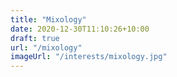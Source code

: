 ```yaml
---
title: "Mixology"
date: 2020-12-30T11:10:26+10:00
draft: true
url: "/mixology"
imageUrl: "/interests/mixology.jpg"
---
```

